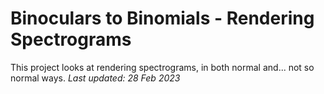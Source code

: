 # Binoculars to Binomials - Rendering Spectrograms

This project looks at rendering spectrograms, in both normal and... not so normal ways.
_Last updated: 28 Feb 2023_


